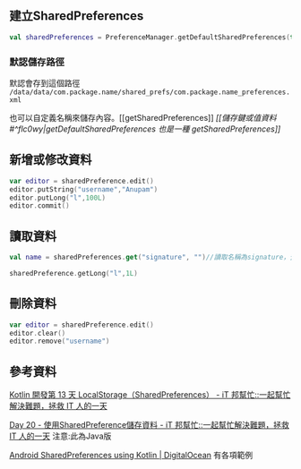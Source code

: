 ## 建立SharedPreferences 

```kotlin
val sharedPreferences = PreferenceManager.getDefaultSharedPreferences(this /* Activity context */)   // 取得SharedPreference
```

### 默認儲存路徑
默認會存到這個路徑
`/data/data/com.package.name/shared_prefs/com.package.name_preferences.xml`

也可以自定義名稱來儲存內容。[[getSharedPreferences]]
*[[儲存鍵或值資料#^flc0wy|getDefaultSharedPreferences 也是一種 getSharedPreferences]]*

## 新增或修改資料

```kotlin
var editor = sharedPreference.edit()
editor.putString("username","Anupam")
editor.putLong("l",100L)
editor.commit()
```

## 讀取資料

```kotlin
val name = sharedPreferences.get("signature", "")//讀取名稱為signature，預設值為""的String

sharedPreference.getLong("l",1L)
```

## 刪除資料

```kotlin
var editor = sharedPreference.edit()
editor.clear()
editor.remove("username")
```

## 參考資料
[Kotlin 開發第 13 天 LocalStorage（SharedPreferences） - iT 邦幫忙::一起幫忙解決難題，拯救 IT 人的一天](https://ithelp.ithome.com.tw/articles/10191814)

[Day 20 - 使用SharedPreference儲存資料 - iT 邦幫忙::一起幫忙解決難題，拯救 IT 人的一天](https://ithelp.ithome.com.tw/articles/10188441)
注意:此為Java版

[Android SharedPreferences using Kotlin | DigitalOcean](https://www.digitalocean.com/community/tutorials/android-sharedpreferences-kotlin)
有各項範例 